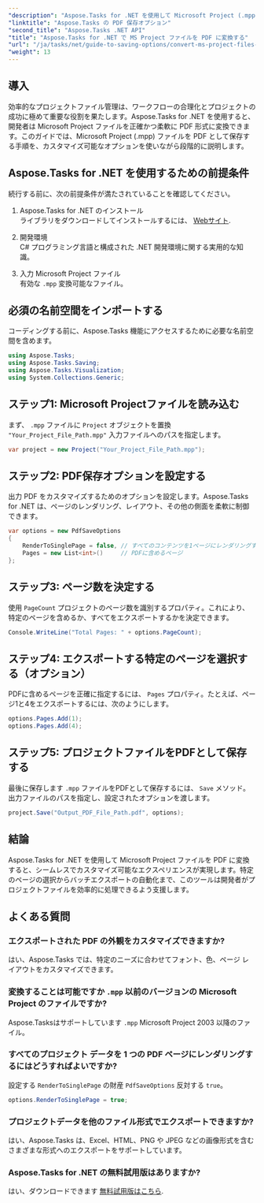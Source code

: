 ```yaml
---
"description": "Aspose.Tasks for .NET を使用して Microsoft Project (.mpp) ファイルを PDF に変換する方法を学びましょう。このステップバイステップガイドに従って、PDF 出力のカスタマイズ、特定のページの選択、バッチ変換の自動化を行うことができます。"
"linktitle": "Aspose.Tasks の PDF 保存オプション"
"second_title": "Aspose.Tasks .NET API"
"title": "Aspose.Tasks for .NET で MS Project ファイルを PDF に変換する"
"url": "/ja/tasks/net/guide-to-saving-options/convert-ms-project-files-to-pdf/"
"weight": 13
---
```


## 導入

効率的なプロジェクトファイル管理は、ワークフローの合理化とプロジェクトの成功に極めて重要な役割を果たします。Aspose.Tasks for .NET を使用すると、開発者は Microsoft Project ファイルを正確かつ柔軟に PDF 形式に変換できます。このガイドでは、Microsoft Project (.mpp) ファイルを PDF として保存する手順を、カスタマイズ可能なオプションを使いながら段階的に説明します。

## Aspose.Tasks for .NET を使用するための前提条件

続行する前に、次の前提条件が満たされていることを確認してください。

1. Aspose.Tasks for .NET のインストール  
   ライブラリをダウンロードしてインストールするには、 [Webサイト](https://releases。aspose.com/tasks/net/).

2. 開発環境  
   C# プログラミング言語と構成された .NET 開発環境に関する実用的な知識。

3. 入力 Microsoft Project ファイル  
   有効な `.mpp` 変換可能なファイル。

## 必須の名前空間をインポートする

コーディングする前に、Aspose.Tasks 機能にアクセスするために必要な名前空間を含めます。 

```csharp
using Aspose.Tasks;
using Aspose.Tasks.Saving;
using Aspose.Tasks.Visualization;
using System.Collections.Generic;
```

## ステップ1: Microsoft Projectファイルを読み込む

まず、 `.mpp` ファイルに `Project` オブジェクトを置換 `"Your_Project_File_Path.mpp"` 入力ファイルへのパスを指定します。

```csharp
var project = new Project("Your_Project_File_Path.mpp");
```

## ステップ2: PDF保存オプションを設定する

出力 PDF をカスタマイズするためのオプションを設定します。Aspose.Tasks for .NET は、ページのレンダリング、レイアウト、その他の側面を柔軟に制御できます。

```csharp
var options = new PdfSaveOptions
{
    RenderToSinglePage = false, // すべてのコンテンツを1ページにレンダリングするかどうか
    Pages = new List<int>()     // PDFに含めるページ
};
```

## ステップ3: ページ数を決定する

使用 `PageCount` プロジェクトのページ数を識別するプロパティ。これにより、特定のページを含めるか、すべてをエクスポートするかを決定できます。

```csharp
Console.WriteLine("Total Pages: " + options.PageCount);
```

## ステップ4: エクスポートする特定のページを選択する（オプション）

PDFに含めるページを正確に指定するには、 `Pages` プロパティ。たとえば、ページ1と4をエクスポートするには、次のようにします。

```csharp
options.Pages.Add(1);
options.Pages.Add(4);
```

## ステップ5: プロジェクトファイルをPDFとして保存する

最後に保存します `.mpp` ファイルをPDFとして保存するには、 `Save` メソッド。出力ファイルのパスを指定し、設定されたオプションを渡します。

```csharp
project.Save("Output_PDF_File_Path.pdf", options);
```

## 結論

Aspose.Tasks for .NET を使用して Microsoft Project ファイルを PDF に変換すると、シームレスでカスタマイズ可能なエクスペリエンスが実現します。特定のページの選択からバッチエクスポートの自動化まで、このツールは開発者がプロジェクトファイルを効率的に処理できるよう支援します。

## よくある質問

### エクスポートされた PDF の外観をカスタマイズできますか?
はい、Aspose.Tasks では、特定のニーズに合わせてフォント、色、ページ レイアウトをカスタマイズできます。

### 変換することは可能ですか `.mpp` 以前のバージョンの Microsoft Project のファイルですか?
Aspose.Tasksはサポートしています `.mpp` Microsoft Project 2003 以降のファイル。

### すべてのプロジェクト データを 1 つの PDF ページにレンダリングするにはどうすればよいですか?
設定する `RenderToSinglePage` の財産 `PdfSaveOptions` 反対する `true`。

```csharp
options.RenderToSinglePage = true;
```

### プロジェクトデータを他のファイル形式でエクスポートできますか?
はい、Aspose.Tasks は、Excel、HTML、PNG や JPEG などの画像形式を含むさまざまな形式へのエクスポートをサポートしています。

### Aspose.Tasks for .NET の無料試用版はありますか?
はい、ダウンロードできます [無料試用版はこちら](https://releases。aspose.com/).